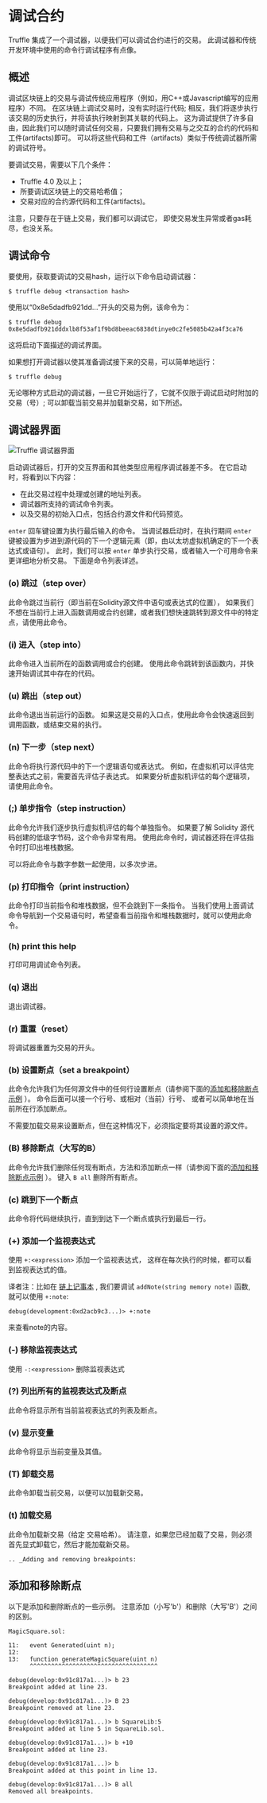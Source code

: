 # 调试合约

Truffle 集成了一个调试器，以便我们可以调试合约进行的交易。 此调试器和传统开发环境中使用的命令行调试程序有点像。


## 概述

调试区块链上的交易与调试传统应用程序（例如，用C++或Javascript编写的应用程序）不同。 在区块链上调试交易时，没有实时运行代码; 相反，我们将逐步执行该交易的历史执行，并将该执行映射到其关联的代码上。
这为调试提供了许多自由，因此我们可以随时调试任何交易，只要我们拥有交易与之交互的合约的代码和工件(artifacts)即可。 可以将这些代码和工件（artifacts）类似于传统调试器所需的调试符号。


要调试交易，需要以下几个条件：

* Truffle 4.0 及以上；
* 所要调试区块链上的交易哈希值；
* 交易对应的合约源代码和工件(artifacts)。

注意，只要存在于链上交易，我们都可以调试它， 即使交易发生异常或者gas耗尽，也没关系。

## 调试命令

要使用，获取要调试的交易hash，运行以下命令启动调试器：

```
$ truffle debug <transaction hash>
```

使用以“0x8e5dadfb921dd...”开头的交易为例，该命令为：

```
$ truffle debug 0x8e5dadfb921dddxlb8f53af1f9bd8beeac6838dtinye0c2fe5085b42a4f3ca76
```

这将启动下面描述的调试界面。

如果想打开调试器以使其准备调试接下来的交易，可以简单地运行：

```
$ truffle debug
```

无论哪种方式启动的调试器，一旦它开始运行了，它就不仅限于调试启动时附加的交易（号）; 可以卸载当前交易并加载新交易，如下所述。

## 调试器界面

![Truffle 调试器界面](https://img.learnblockchain.cn/2019/15578231135557.jpg)

启动调试器后，打开的交互界面和其他类型应用程序调试器差不多。 在它启动时，将看到以下内容：

* 在此交易过程中处理或创建的地址列表。 
* 调试器所支持的调试命令列表。 
* 以及交易的初始入口点，包括合约源文件和代码预览。 

`enter` 回车键设置为执行最后输入的命令。 当调试器启动时，在执行期间 `enter` 键被设置为步进到源代码的下一个逻辑元素（即，由以太坊虚拟机确定的下一个表达式或语句）。 此时，我们可以按 `enter` 单步执行交易，或者输入一个可用命令来更详细地分析交易。 下面是命令列表详述。


### (o) 跳过（step over）

此命令跳过当前行（即当前在Solidity源文件中语句或表达式的位置）， 如果我们不想在当前行上进入函数调用或合约创建，或者我们想快速跳转到源文件中的特定点，请使用此命令。

### (i) 进入（step into）

此命令进入当前所在的函数调用或合约创建。 使用此命令跳转到该函数内，并快速开始调试其中存在的代码。

### (u) 跳出（step out）

此命令退出当前运行的函数。 如果这是交易的入口点，使用此命令会快速返回到调用函数，或结束交易的执行。

### (n) 下一步（step next）

此命令将执行源代码中的下一个逻辑语句或表达式。 例如，在虚拟机可以评估完整表达式之前，需要首先评估子表达式。 如果要分析虚拟机评估的每个逻辑项，请使用此命令。


### (;) 单步指令（step instruction）

此命令允许我们逐步执行虚拟机评估的每个单独指令。 如果要了解 Solidity 源代码创建的低级字节码，这个命令非常有用。 使用此命令时，调试器还将在评估指令时打印出堆栈数据。

可以将此命令与数字参数一起使用，以多次步进。

### (p) 打印指令（print instruction）

此命令打印当前指令和堆栈数据，但不会跳到下一条指令。 当我们使用上面调试命令导航到一个交易语句时，希望查看当前指令和堆栈数据时，就可以使用此命令。

### (h) print this help

打印可用调试命令列表。

### (q) 退出

退出调试器。

### (r) 重置（reset）

将调试器重置为交易的开头。


### (b) 设置断点（set a breakpoint）

此命令允许我们为任何源文件中的任何行设置断点（请参阅下面的[添加和移除断点示例](#adding-and-removing-breakpoints) ）。 命令后面可以接一个行号、或相对（当前）行号、 或者可以简单地在当前所在行添加断点。

不需要加载交易来设置断点，但在这种情况下，必须指定要将其设置的源文件。

### (B) 移除断点（大写的B）

此命令允许我们删除任何现有断点，方法和添加断点一样（请参阅下面的[添加和移除断点示例](#adding-and-removing-breakpoints) ）。 键入 `B all` 删除所有断点。


### (c) 跳到下一个断点

此命令将代码继续执行，直到到达下一个断点或执行到最后一行。


### (+) 添加一个监视表达式

使用 `+:<expression>` 添加一个监视表达式， 这样在每次执行的时候，都可以看到监视表达式的值。

译者注：比如在 [链上记事本](https://learnblockchain.cn/2019/03/30/dapp_noteOnChain/) , 我们要调试 `addNote(string memory note)` 函数, 就可以使用 `+:note`:

```
debug(development:0xd2acb9c3...)> +:note
```

来查看note的内容。


### (-) 移除监视表达式

使用 `-:<expression>` 删除监视表达式


### (?) 列出所有的监视表达式及断点

此命令将显示所有当前监视表达式的列表及断点。

### (v) 显示变量

此命令将显示当前变量及其值。 


### (T) 卸载交易

此命令卸载当前交易，以便可以加载新交易。

### (t) 加载交易

此命令加载新交易（给定 交易哈希）。 请注意，如果您已经加载了交易，则必须首先显式卸载它，然后才能加载新交易。


```eval_rst
.. _Adding and removing breakpoints:
```

## 添加和移除断点

以下是添加和删除断点的一些示例。 注意添加（小写'b'）和删除（大写'B'）之间的区别。


```
MagicSquare.sol:

11:   event Generated(uint n);
12:
13:   function generateMagicSquare(uint n)
      ^^^^^^^^^^^^^^^^^^^^^^^^^^^^^^^^^^^^

debug(develop:0x91c817a1...)> b 23
Breakpoint added at line 23.

debug(develop:0x91c817a1...)> B 23
Breakpoint removed at line 23.

debug(develop:0x91c817a1...)> b SquareLib:5
Breakpoint added at line 5 in SquareLib.sol.

debug(develop:0x91c817a1...)> b +10
Breakpoint added at line 23.

debug(develop:0x91c817a1...)> b
Breakpoint added at this point in line 13.

debug(develop:0x91c817a1...)> B all
Removed all breakpoints.
```

